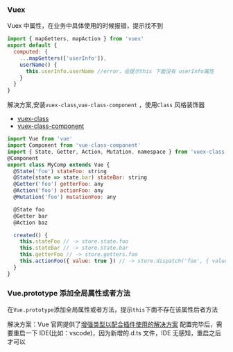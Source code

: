 ### Vuex

Vuex 中属性，在业务中具体使用的时候报错，提示找不到

```javascript
import { mapGetters, mapAction } from 'vuex'
export default {
  computed: {
    ...mapGetters(['userInfo']),
    userName() {
      this.userInfo.userName //error，会提示this 下面没有 userInfo属性
    }
  }
}
```

解决方案,安装`vuex-class`,`vue-class-component` ，使用`Class` 风格装饰器

- [vuex-class](https://www.npmjs.com/package/vuex-class)
- [vuex-class-component](https://www.npmjs.com/package/vue-class-component)

```javascript
import Vue from 'vue'
import Component from 'vue-class-component'
import { State, Getter, Action, Mutation, namespace } from 'vuex-class'
@Component
export class MyComp extends Vue {
  @State('foo') stateFoo: string
  @State(state => state.bar) stateBar: string
  @Getter('foo') getterFoo: any
  @Action('foo') actionFoo: any
  @Mutation('foo') mutationFoo: any

  @State foo
  @Getter bar
  @Action baz

  created() {
    this.stateFoo // -> store.state.foo
    this.stateBar // -> store.state.bar
    this.getterFoo // -> store.getters.foo
    this.actionFoo({ value: true }) // -> store.dispatch('foo', { value: true })
  }
}
```

### Vue.prototype 添加全局属性或者方法

在`Vue.prototype`添加全局属性或者方法，提示`this`下面不存在该属性后者方法

解决方案：Vue 官网提供了[增强类型以配合插件使用的解决方案](https://cn.vuejs.org/v2/guide/typescript.html#%E5%A2%9E%E5%BC%BA%E7%B1%BB%E5%9E%8B%E4%BB%A5%E9%85%8D%E5%90%88%E6%8F%92%E4%BB%B6%E4%BD%BF%E7%94%A8)
配置完毕后，需要重启一下 IDE(比如：vscode)，因为新增的.d.ts 文件，IDE 无感知，重启之后才可以
